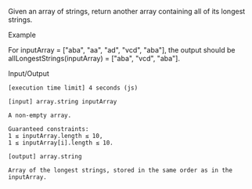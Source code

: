 Given an array of strings, return another array containing all of its longest strings.

Example

For inputArray = ["aba", "aa", "ad", "vcd", "aba"], the output should be
allLongestStrings(inputArray) = ["aba", "vcd", "aba"].

Input/Output

    [execution time limit] 4 seconds (js)

    [input] array.string inputArray

    A non-empty array.

    Guaranteed constraints:
    1 ≤ inputArray.length ≤ 10,
    1 ≤ inputArray[i].length ≤ 10.

    [output] array.string

    Array of the longest strings, stored in the same order as in the inputArray.
